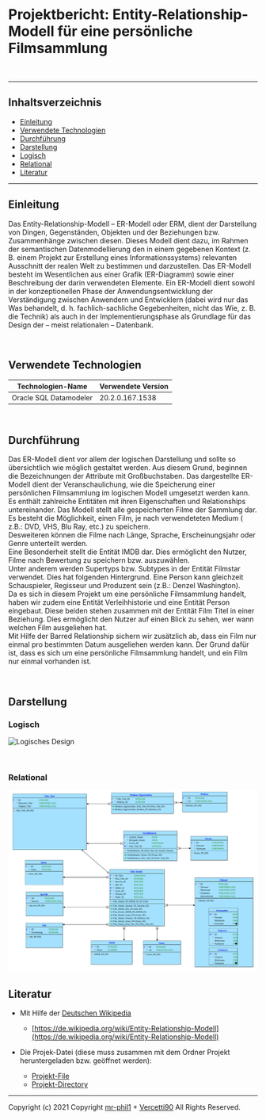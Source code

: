 # Projektbericht: Entity-Relationship-Modell für eine persönliche Filmsammlung
</br>

---
## Inhaltsverzeichnis
- [Einleitung](#einleitung)
- [Verwendete Technologien](#verwendete-technologien)
- [Durchführung](#durchführung)
- [Darstellung](#darstellung)
 - [Logisch](#logisch)
 - [Relational](#relational)
- [Literatur](#literatur)
---

## Einleitung
Das Entity-Relationship-Modell – ER-Modell oder ERM, dient der Darstellung von Dingen, Gegenständen, Objekten und der Beziehungen bzw. Zusammenhänge zwischen diesen. Dieses Modell dient dazu, im Rahmen der semantischen Datenmodellierung den in einem gegebenen Kontext (z. B. einem Projekt zur Erstellung eines Informationssystems) relevanten Ausschnitt der realen Welt zu bestimmen und darzustellen. Das ER-Modell besteht im Wesentlichen aus einer Grafik (ER-Diagramm) sowie einer Beschreibung der darin verwendeten Elemente. Ein ER-Modell dient sowohl in der konzeptionellen Phase der Anwendungsentwicklung der Verständigung zwischen Anwendern und Entwicklern (dabei wird nur das Was behandelt, d. h. fachlich-sachliche Gegebenheiten, nicht das Wie, z. B. die Technik) als auch in der Implementierungsphase als Grundlage für das Design der – meist relationalen – Datenbank.

</br>

## Verwendete Technologien
Technologien-Name | Verwendete Version
------------ | -------------
Oracle SQL Datamodeler  | 20.2.0.167.1538

</br>

## Durchführung

Das ER-Modell dient vor allem der logischen Darstellung und sollte so übersichtlich wie möglich gestaltet werden.
Aus diesem Grund, beginnen die Bezeichnungen der Attribute mit Großbuchstaben.
Das dargestellte ER-Modell dient der Veranschaulichung, wie die Speicherung einer persönlichen Filmsammlung im logischen Modell umgesetzt werden kann.
Es enthält zahlreiche Entitäten mit ihren Eigenschaften und Relationships untereinander.
Das Modell stellt alle gespeicherten Filme der Sammlung dar.  
Es besteht die Möglichkeit, einen Film, je nach verwendeteten Medium ( z.B.: DVD, VHS, Blu Ray, etc.) zu speichern.  
Desweiteren können die Filme nach Länge, Sprache, Erscheinungsjahr oder Genre unterteilt werden.  
Eine Besonderheit stellt die Entität IMDB dar. Dies ermöglicht den Nutzer, Filme nach Bewertung zu speichern bzw. auszuwählen.  
Unter anderem werden Supertyps bzw. Subtypes in der Entität Filmstar verwendet. Dies hat folgenden Hintergrund.
Eine Person kann gleichzeit Schauspieler, Regisseur und Produzent sein (z.B.: Denzel Washington).  
Da es sich in diesem Projekt um eine persönliche Filmsammlung handelt, haben wir zudem eine Entität Verleihhistorie und eine Entität Person eingebaut.
Diese beiden stehen zusammen mit der Entität Film Titel in einer Beziehung. Dies ermöglicht den Nutzer auf einen Blick zu sehen, wer wann welchen Film ausgeliehen hat.  
Mit Hilfe der Barred Relationship sichern wir zusätzlich ab, dass ein Film nur einmal pro bestimmten Datum ausgeliehen werden kann. Der Grund dafür ist, dass es sich um eine persönliche Filmsammlung handelt, und ein Film nur einmal vorhanden ist.

</br>

## Darstellung
### Logisch
![Logisches Design](https://raw.githubusercontent.com/Mr-Phil1/DBI-ProjektSem1/main/Bilder/Durchführung.jpg)

</br>

### Relational
![Relationales Design](https://raw.githubusercontent.com/Mr-Phil1/DBI-ProjektSem1/main/Bilder/Relational_2.svg)


## Literatur

* Mit Hilfe der [Deutschen Wikipedia](https://de.wikipedia.org)
  * [https://de.wikipedia.org/wiki/Entity-Relationship-Modell](https://de.wikipedia.org/wiki/Entity-Relationship-Modell)

* Die Projek-Datei (diese muss zusammen mit dem Ordner Projekt heruntergeladen bzw. geöffnet werden):
  * [Projekt-File](https://github.com/Mr-Phil1/DBI-ProjektSem1/blob/main/Projekt.dmd)
  * [Projekt-Directory](https://github.com/Mr-Phil1/DBI-ProjektSem1/tree/main/Projekt)
---

Copyright (c) 2021 Copyright [mr-phil1](https://github.com/Mr-Phil1) + [Vercetti90](https://gist.github.com/Vercetti90) All Rights Reserved.
